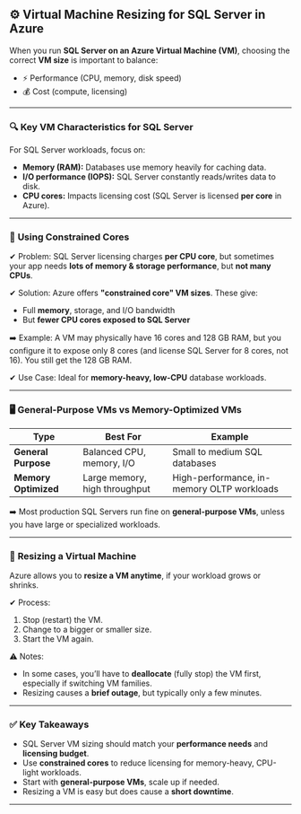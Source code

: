 ## ⚙️ **Virtual Machine Resizing for SQL Server in Azure**

When you run **SQL Server on an Azure Virtual Machine (VM)**, choosing the correct **VM size** is important to balance:

- ⚡ Performance (CPU, memory, disk speed)
- 💰 Cost (compute, licensing)

---

### 🔍 **Key VM Characteristics for SQL Server**

For SQL Server workloads, focus on:

- **Memory (RAM):** Databases use memory heavily for caching data.
- **I/O performance (IOPS):** SQL Server constantly reads/writes data to disk.
- **CPU cores:** Impacts licensing cost (SQL Server is licensed **per core** in Azure).

---

### 🚨 **Using Constrained Cores**

✔ Problem:
SQL Server licensing charges **per CPU core**, but sometimes your app needs **lots of memory & storage performance**, but **not many CPUs**.

✔ Solution:
Azure offers **"constrained core" VM sizes**. These give:

- Full **memory**, storage, and I/O bandwidth
- But **fewer CPU cores exposed to SQL Server**

➡️ Example:
A VM may physically have 16 cores and 128 GB RAM, but you configure it to expose only 8 cores (and license SQL Server for 8 cores, not 16). You still get the 128 GB RAM.

✔ Use Case:
Ideal for **memory-heavy, low-CPU** database workloads.

---

### 🖥️ **General-Purpose VMs vs Memory-Optimized VMs**

| Type                 | Best For                      | Example                                    |
| -------------------- | ----------------------------- | ------------------------------------------ |
| **General Purpose**  | Balanced CPU, memory, I/O     | Small to medium SQL databases              |
| **Memory Optimized** | Large memory, high throughput | High-performance, in-memory OLTP workloads |

➡️ Most production SQL Servers run fine on **general-purpose VMs**, unless you have large or specialized workloads.

---

### 🔄 **Resizing a Virtual Machine**

Azure allows you to **resize a VM anytime**, if your workload grows or shrinks.

✔ Process:

1. Stop (restart) the VM.
2. Change to a bigger or smaller size.
3. Start the VM again.

⚠️ Notes:

- In some cases, you’ll have to **deallocate** (fully stop) the VM first, especially if switching VM families.
- Resizing causes a **brief outage**, but typically only a few minutes.

---

### ✅ **Key Takeaways**

- SQL Server VM sizing should match your **performance needs** and **licensing budget**.
- Use **constrained cores** to reduce licensing for memory-heavy, CPU-light workloads.
- Start with **general-purpose VMs**, scale up if needed.
- Resizing a VM is easy but does cause a **short downtime**.

---
